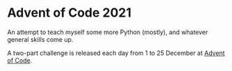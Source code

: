 # Advent of Code 2021

An attempt to teach myself some more Python (mostly), and whatever general skills come up.

A two-part challenge is released each day from 1 to 25 December at [Advent of Code](https://adventofcode.com/2021).

